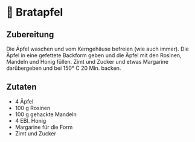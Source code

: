 # 🍎 Bratapfel

## Zubereitung

Die Äpfel waschen und vom Kerngehäuse befreien (wie auch immer). Die Äpfel in eine gefettete Backform geben und die Äpfel mit den Rosinen, Mandeln und Honig füllen. Zimt und Zucker und etwas Margarine darübergeben und bei 150° C 20 Min. backen.

## Zutaten

- 4 Äpfel
- 100 g Rosinen
- 100 g gehackte Mandeln
- 4 EBI. Honig
- Margarine für die Form
- Zimt und Zucker

